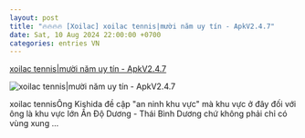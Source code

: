 ```yaml
---
layout: post
title: "🔥🔥🔥🔥 [Xoilac] xoilac tennis|mười năm uy tín - ApkV2.4.7"
date: Sat, 10 Aug 2024 22:00:00 +0700
categories: entries VN
---
```

[xoilac tennis|mười năm uy tín - ApkV2.4.7](https://sjc.com.vn/?games=mega-sena-2469-2024-08-11)

![xoilac tennis|mười năm uy tín - ApkV2.4.7](https://sjc.com.vn/upload/hìnhweb900x598-01_1722332663.jpg)

️xoilac tennisÔng Kishida đề cập "an ninh khu vực" mà khu vực ở đây đối với ông là khu vực lớn Ấn Độ Dương - Thái Bình Dương chứ không phải chỉ có vùng xung ...

